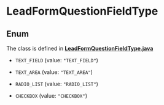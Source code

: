 

# LeadFormQuestionFieldType

## Enum

The class is defined in **[LeadFormQuestionFieldType.java](../../src/main/java/org/openapitools/model/LeadFormQuestionFieldType.java)**


* `TEXT_FIELD` (value: `"TEXT_FIELD"`)

* `TEXT_AREA` (value: `"TEXT_AREA"`)

* `RADIO_LIST` (value: `"RADIO_LIST"`)

* `CHECKBOX` (value: `"CHECKBOX"`)



